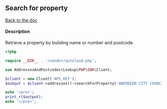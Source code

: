 ## Search for property

[Back to the doc](../README.md)

#### Description

Retrieve a property by building name or number and postcode.

```php
<?php

require __DIR__ . '/vendor/autoload.php';

use AddressesAndPostcodes\Lookup\PHP\SDK\Client;

$client = new Client('API_KEY');
$output = $client->addresses()->searchForProperty('ABERDEEN CITY COUNCIL', 'ab101ab');

echo '<pre>';
print_r($output);
echo '</pre>';
```